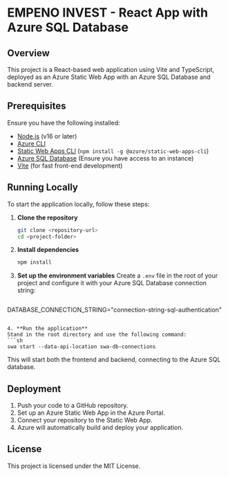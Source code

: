 # EMPENO INVEST - React App with Azure SQL Database

## Overview

This project is a React-based web application using Vite and TypeScript, deployed as an Azure Static Web App with an Azure SQL Database and backend server.

## Prerequisites

Ensure you have the following installed:

- [Node.js](https://nodejs.org/) (v16 or later)
- [Azure CLI](https://learn.microsoft.com/en-us/cli/azure/install-azure-cli)
- [Static Web Apps CLI](https://learn.microsoft.com/en-us/azure/static-web-apps/local-development) (`npm install -g @azure/static-web-apps-cli`)
- [Azure SQL Database](https://learn.microsoft.com/en-us/azure/azure-sql/database/) (Ensure you have access to an instance)
- [Vite](https://vitejs.dev/) (for fast front-end development)

## Running Locally

To start the application locally, follow these steps:

1. **Clone the repository**

   ```sh
   git clone <repository-url>
   cd <project-folder>
   ```

2. **Install dependencies**

   ```sh
   npm install
   ```

3. **Set up the environment variables**
   Create a `.env` file in the root of your project and configure it with your Azure SQL Database connection string:

   ```env
  DATABASE_CONNECTION_STRING="connection-string-sql-authentication"
   ```

4. **Run the application**
   Stand in the root directory and use the following command:
   ```sh
   swa start --data-api-location swa-db-connections
   ```
   This will start both the frontend and backend, connecting to the Azure SQL database.

## Deployment

1. Push your code to a GitHub repository.
2. Set up an Azure Static Web App in the Azure Portal.
3. Connect your repository to the Static Web App.
4. Azure will automatically build and deploy your application.

## License

This project is licensed under the MIT License.
